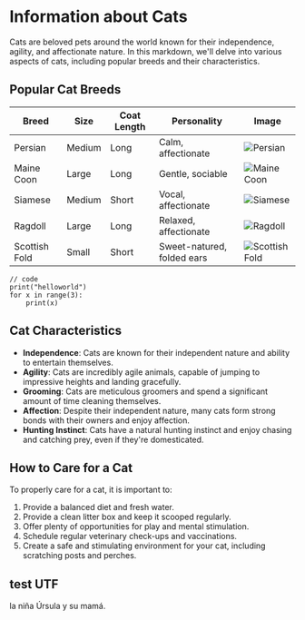 
# Information about Cats

Cats are beloved pets around the world known for their independence, agility, and affectionate nature. In this markdown, we'll delve into various aspects of cats, including popular breeds and their characteristics.

## Popular Cat Breeds

| Breed             | Size      | Coat Length | Personality                    | Image                                             |
|-------------------|-----------|-------------|--------------------------------|---------------------------------------------------|
| Persian           | Medium    | Long        | Calm, affectionate             | ![Persian](https://via.placeholder.com/150)       |
| Maine Coon        | Large     | Long        | Gentle, sociable               | ![Maine Coon](https://via.placeholder.com/150)    |
| Siamese           | Medium    | Short       | Vocal, affectionate            | ![Siamese](https://via.placeholder.com/150)       |
| Ragdoll           | Large     | Long        | Relaxed, affectionate          | ![Ragdoll](https://via.placeholder.com/150)       |
| Scottish Fold     | Small     | Short       | Sweet-natured, folded ears     | ![Scottish Fold](https://via.placeholder.com/150) |

    // code
    print("helloworld")
    for x in range(3):
        print(x)

## Cat Characteristics

- **Independence**: Cats are known for their independent nature and ability to entertain themselves.
- **Agility**: Cats are incredibly agile animals, capable of jumping to impressive heights and landing gracefully.
- **Grooming**: Cats are meticulous groomers and spend a significant amount of time cleaning themselves.
- **Affection**: Despite their independent nature, many cats form strong bonds with their owners and enjoy affection.
- **Hunting Instinct**: Cats have a natural hunting instinct and enjoy chasing and catching prey, even if they're domesticated.

## How to Care for a Cat

To properly care for a cat, it is important to:

1. Provide a balanced diet and fresh water.
2. Provide a clean litter box and keep it scooped regularly.
3. Offer plenty of opportunities for play and mental stimulation.
4. Schedule regular veterinary check-ups and vaccinations.
5. Create a safe and stimulating environment for your cat, including scratching posts and perches.

## test UTF
la niña Úrsula y su mamá.

